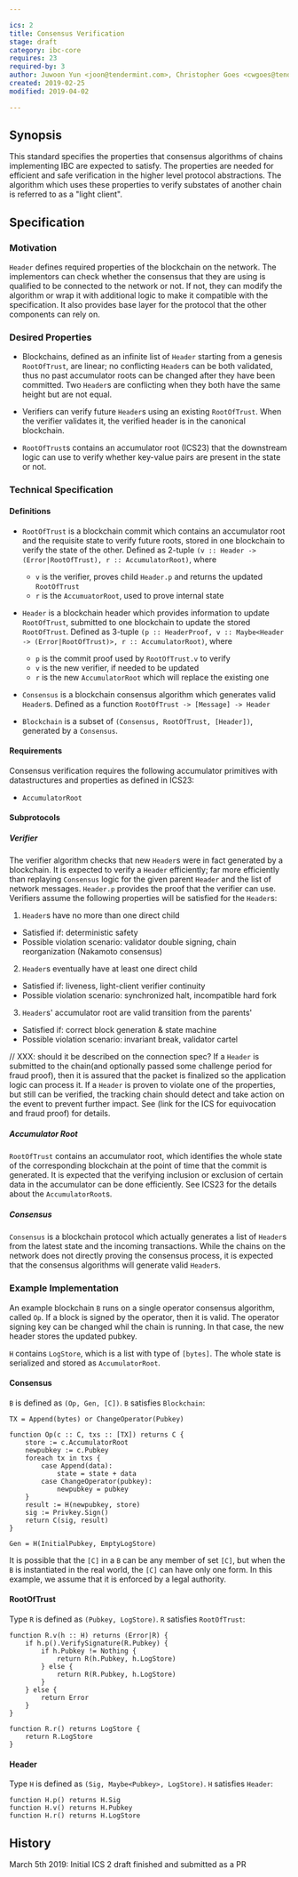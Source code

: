 ```yaml
---

ics: 2
title: Consensus Verification
stage: draft
category: ibc-core
requires: 23
required-by: 3
author: Juwoon Yun <joon@tendermint.com>, Christopher Goes <cwgoes@tendermint.com>
created: 2019-02-25
modified: 2019-04-02

---
```


## Synopsis

This standard specifies the properties that consensus algorithms of chains implementing IBC are 
expected to satisfy. The properties are needed for efficient and safe verification in the higher
level protocol abstractions. The algorithm which uses these properties to verify substates of 
another chain is referred to as a "light client".

## Specification

### Motivation

`Header` defines required properties of the blockchain on the network. The implementors can 
check whether the consensus that they are using is qualified to be connected to the network or 
not. If not, they can modify the algorithm or wrap it with additional logic to make it 
compatible with the specification. It also provides base layer for the protocol that the other 
components can rely on.

### Desired Properties

* Blockchains, defined as an infinite list of `Header` starting from a genesis `RootOfTrust`, are linear; no 
conflicting `Header`s can be both validated, thus no past accumulator roots can be changed after they have been 
committed. Two `Header`s are conflicting when they both have the same height but are not equal.

* Verifiers can verify future `Header`s using an existing `RootOfTrust`. When the verifier 
validates it, the verified header is in the canonical blockchain.

* `RootOfTrust`s contains an accumulator root (ICS23) that the downstream logic can use to verify whether
key-value pairs are present in the state or not.

### Technical Specification

#### Definitions

* `RootOfTrust` is a blockchain commit which contains an accumulator root and the requisite 
  state to verify future roots, stored in one blockchain to verify the state of the other.
  Defined as 2-tuple `(v :: Header -> (Error|RootOfTrust), r :: AccumulatorRoot)`, where
    * `v` is the verifier, proves child `Header.p` and returns the updated `RootOfTrust`
    * `r` is the `AccumuatorRoot`, used to prove internal state

* `Header` is a blockchain header which provides information to update `RootOfTrust`, 
  submitted to one blockchain to update the stored `RootOfTrust`.
  Defined as 3-tuple `(p :: HeaderProof, v :: Maybe<Header -> (Error|RootOfTrust)>,
  r :: AccumulatorRoot)`, where
    * `p` is the commit proof used by `RootOfTrust.v` to verify
    * `v` is the new verifier, if needed to be updated
    * `r` is the new `AccumulatorRoot` which will replace the existing one
 
* `Consensus` is a blockchain consensus algorithm which generates valid `Header`s.
  Defined as a function `RootOfTrust -> [Message] -> Header`

* `Blockchain` is a subset of `(Consensus, RootOfTrust, [Header])`, generated 
by a `Consensus`.

#### Requirements

Consensus verification requires the following accumulator primitives with datastructures and
properties as defined in ICS23:

* `AccumulatorRoot`

#### Subprotocols

##### Verifier

The verifier algorithm checks that new `Header`s were in fact generated by a blockchain. It is expected to verify a `Header` 
efficiently; far more efficiently than replaying `Consensus` logic for the given parent `Header` and the
list of network messages. `Header.p` provides the proof that the verifier can use. Verifiers assume the
following properties will be satisfied for the `Header`s:

1. `Header`s have no more than one direct child
 
* Satisfied if: deterministic safety
* Possible violation scenario: validator double signing, chain reorganization (Nakamoto consensus)

2. `Header`s eventually have at least one direct child

* Satisfied if: liveness, light-client verifier continuity
* Possible violation scenario: synchronized halt, incompatible hard fork

3. `Header`s' accumulator root are valid transition from the parents'

* Satisfied if: correct block generation & state machine
* Possible violation scenario: invariant break, validator cartel

// XXX: should it be described on the connection spec?
If a `Header` is submitted to the chain(and optionally passed some challenge period for fraud 
proof), then it is assured that the packet is finalized so the application logic can process it.
If a `Header` is proven to violate one of the properties, but still can be verified, the tracking 
chain should detect and take action on the event to prevent further impact. See (link for the ICS 
for equivocation and fraud proof) for details.

##### Accumulator Root

`RootOfTrust` contains an accumulator root, which identifies the whole state of the 
corresponding blockchain at the point of time that the commit is generated. It is expected that 
the verifying inclusion or exclusion of certain data in the accumulator can be done efficiently. See 
ICS23 for the details about the `AccumulatorRoot`s.

##### Consensus 

`Consensus` is a blockchain protocol which actually generates a list of `Header`s from the latest
state and the incoming transactions. While the chains on the network does not directly proving the 
consensus process, it is expected that the consensus algorithms will generate valid `Header`s.

### Example Implementation

An example blockchain `B` runs on a single operator consensus algorithm, called `Op`. If a 
block is signed by the operator, then it is valid. The operator signing key can be changed whil 
the chain is running. In that case, the new header stores the updated pubkey. 

`H` contains `LogStore`, which is a list with type of `[bytes]`. The whole state is serialized 
and stored as `AccumulatorRoot`.

#### Consensus

`B` is defined as `(Op, Gen, [C])`. `B` satisfies `Blockchain`:

```
TX = Append(bytes) or ChangeOperator(Pubkey)

function Op(c :: C, txs :: [TX]) returns C {
    store := c.AccumulatorRoot
    newpubkey := c.Pubkey
    foreach tx in txs {
        case Append(data): 
            state = state + data
        case ChangeOperator(pubkey): 
            newpubkey = pubkey
    }
    result := H(newpubkey, store)
    sig := Privkey.Sign()
    return C(sig, result)
}

Gen = H(InitialPubkey, EmptyLogStore)
```

It is possible that the `[C]` in a `B` can be any member of set `[C]`, but when the `B` is 
instantiated in the real world, the `[C]` can have only one form. In this example, we assume
that it is enforced by a legal authority.

#### RootOfTrust

Type `R` is defined as `(Pubkey, LogStore)`. `R` satisfies `RootOfTrust`:

```
function R.v(h :: H) returns (Error|R) {
    if h.p().VerifySignature(R.Pubkey) {
        if h.Pubkey != Nothing {
            return R(h.Pubkey, h.LogStore)
        } else {
            return R(R.Pubkey, h.LogStore)
        }
    } else {
        return Error
    }
}

function R.r() returns LogStore {
    return R.LogStore 
}
```

#### Header

Type `H` is defined as `(Sig, Maybe<Pubkey>, LogStore)`. `H` satisfies `Header`:

```
function H.p() returns H.Sig
function H.v() returns H.Pubkey
function H.r() returns H.LogStore
```

## History 

March 5th 2019: Initial ICS 2 draft finished and submitted as a PR
